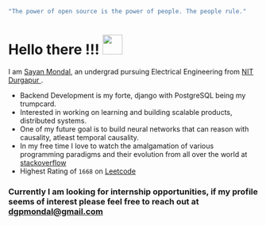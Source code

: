 ```cpp
"The power of open source is the power of people. The people rule."
```
# Hello there !!! <img src="https://raw.githubusercontent.com/MartinHeinz/MartinHeinz/master/wave.gif" width="40px">

I am [Sayan Mondal](http://sayanmondal.tech/), an undergrad pursuing Electrical Engineering from <a href="https://nitdgp.ac.in/"> NIT Durgapur </a> . <br>
<!-- - I am extremely fascinated by Machine Learning Algorithms 🧡.<br>
- Sometimes I build websites primarily using Django 😅. -->

- Backend Development is my forte, django with PostgreSQL being my trumpcard. 
- Interested in working on learning and building scalable products, distributed systems.
- One of my future goal is to build neural networks that can reason with causality, atleast temporal causality.
- In my free time I love to watch the amalgamation of various programming paradigms and their evolution from all over the world at <a href="https://stackoverflow.com/users/16361344/cshelly" >stackoverflow  </a>
- Highest Rating of ```1668``` on [Leetcode](https://leetcode.com/sasageyo/)

### Currently I am looking for internship opportunities, if my profile seems of interest please feel free to reach out at <a href="mailto:dgpmondal@gmail.com">dgpmondal@gmail.com</a> 


<!--
**sayan-mondal-tech/sayan-mondal-tech** is a ✨ _special_ ✨ repository because its `README.md` (this file) appears on your GitHub profile.

Here are some ideas to get you started:

![Top Langs](https://github-readme-stats.vercel.app/api/top-langs/?username=sa-y-an)
<br>
<br>

<br>

![Sayan's GitHub stats](https://github-readme-stats.vercel.app/api?username=sa-y-an&hide=stars&count_private=true)

<br>
- 🔭 I’m currently working on ...
- 🌱 I’m currently learning ...
- 👯 I’m looking to collaborate on ...
- 🤔 I’m looking for help with ...
- 💬 Ask me about ...
- 📫 How to reach me: ...
- 😄 Pronouns: ...
- ⚡ Fun fact: ...
-->
